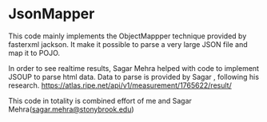 # JsonMapper

This code mainly implements the ObjectMappper technique provided by fasterxml jackson. 
It make it possible to parse a very large JSON file and map it to POJO.

In order to see realtime results, Sagar Mehra helped with code to implement JSOUP to parse html data.
Data to parse is provided by Sagar , following his research.
https://atlas.ripe.net/api/v1/measurement/1765622/result/

This code in totality is  combined effort of me and Sagar Mehra(sagar.mehra@stonybrook.edu)
